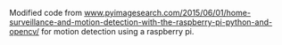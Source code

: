 Modified code from www.pyimagesearch.com/2015/06/01/home-surveillance-and-motion-detection-with-the-raspberry-pi-python-and-opencv/
for motion detection using a raspberry pi.